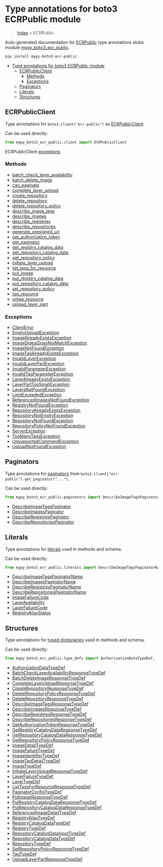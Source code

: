 # Type annotations for boto3 ECRPublic module

> [Index](../index.md) > ECRPublic

Auto-generated documentation for [ECRPublic](https://boto3.amazonaws.com/v1/documentation/api/latest/reference/services/ecr-public.html#ECRPublic)
type annotations stubs module [mypy_boto3_ecr_public](https://pypi.org/project/mypy-boto3-ecr-public/).

```bash
pip install mypy-boto3-ecr-public
```

- [Type annotations for boto3 ECRPublic module](#type-annotations-for-boto3-ecrpublic-module)
  - [ECRPublicClient](#ecrpublicclient)
    - [Methods](#methods)
    - [Exceptions](#exceptions)
  - [Paginators](#paginators)
  - [Literals](#literals)
  - [Structures](#structures)

## ECRPublicClient

Type annotations for  `boto3.client("ecr-public")` as [ECRPublicClient](./client.md)

Can be used directly:

```python
from mypy_boto3_ecr_public.client import ECRPublicClient
```


ECRPublicClient [exceptions](./client.md#exceptions)



### Methods
- [batch_check_layer_availability](./client.md#batch-check-layer-availability)
- [batch_delete_image](./client.md#batch-delete-image)
- [can_paginate](./client.md#can-paginate)
- [complete_layer_upload](./client.md#complete-layer-upload)
- [create_repository](./client.md#create-repository)
- [delete_repository](./client.md#delete-repository)
- [delete_repository_policy](./client.md#delete-repository-policy)
- [describe_image_tags](./client.md#describe-image-tags)
- [describe_images](./client.md#describe-images)
- [describe_registries](./client.md#describe-registries)
- [describe_repositories](./client.md#describe-repositories)
- [generate_presigned_url](./client.md#generate-presigned-url)
- [get_authorization_token](./client.md#get-authorization-token)
- [get_paginator](./client.md#get-paginator)
- [get_registry_catalog_data](./client.md#get-registry-catalog-data)
- [get_repository_catalog_data](./client.md#get-repository-catalog-data)
- [get_repository_policy](./client.md#get-repository-policy)
- [initiate_layer_upload](./client.md#initiate-layer-upload)
- [list_tags_for_resource](./client.md#list-tags-for-resource)
- [put_image](./client.md#put-image)
- [put_registry_catalog_data](./client.md#put-registry-catalog-data)
- [put_repository_catalog_data](./client.md#put-repository-catalog-data)
- [set_repository_policy](./client.md#set-repository-policy)
- [tag_resource](./client.md#tag-resource)
- [untag_resource](./client.md#untag-resource)
- [upload_layer_part](./client.md#upload-layer-part)




### Exceptions
- [ClientError](./client.md#clienterror)
- [EmptyUploadException](./client.md#emptyuploadexception)
- [ImageAlreadyExistsException](./client.md#imagealreadyexistsexception)
- [ImageDigestDoesNotMatchException](./client.md#imagedigestdoesnotmatchexception)
- [ImageNotFoundException](./client.md#imagenotfoundexception)
- [ImageTagAlreadyExistsException](./client.md#imagetagalreadyexistsexception)
- [InvalidLayerException](./client.md#invalidlayerexception)
- [InvalidLayerPartException](./client.md#invalidlayerpartexception)
- [InvalidParameterException](./client.md#invalidparameterexception)
- [InvalidTagParameterException](./client.md#invalidtagparameterexception)
- [LayerAlreadyExistsException](./client.md#layeralreadyexistsexception)
- [LayerPartTooSmallException](./client.md#layerparttoosmallexception)
- [LayersNotFoundException](./client.md#layersnotfoundexception)
- [LimitExceededException](./client.md#limitexceededexception)
- [ReferencedImagesNotFoundException](./client.md#referencedimagesnotfoundexception)
- [RegistryNotFoundException](./client.md#registrynotfoundexception)
- [RepositoryAlreadyExistsException](./client.md#repositoryalreadyexistsexception)
- [RepositoryNotEmptyException](./client.md#repositorynotemptyexception)
- [RepositoryNotFoundException](./client.md#repositorynotfoundexception)
- [RepositoryPolicyNotFoundException](./client.md#repositorypolicynotfoundexception)
- [ServerException](./client.md#serverexception)
- [TooManyTagsException](./client.md#toomanytagsexception)
- [UnsupportedCommandException](./client.md#unsupportedcommandexception)
- [UploadNotFoundException](./client.md#uploadnotfoundexception)






## Paginators

Type annotations for [paginators](./paginators.md) from `boto3.client("ecr-public").get_paginator("...")`.

Can be used directly:

```python
from mypy_boto3_ecr_public.paginators import DescribeImageTagsPaginator, ...
```

- [DescribeImageTagsPaginator](./paginators.md#describeimagetagspaginator)
- [DescribeImagesPaginator](./paginators.md#describeimagespaginator)
- [DescribeRegistriesPaginator](./paginators.md#describeregistriespaginator)
- [DescribeRepositoriesPaginator](./paginators.md#describerepositoriespaginator)






## Literals

Type annotations for [literals](./literals.md) used in methods and schema.

Can be used directly:

```python
from mypy_boto3_ecr_public.literals import DescribeImageTagsPaginatorName, ...
```

- [DescribeImageTagsPaginatorName](./literals.md#describeimagetagspaginatorname)
- [DescribeImagesPaginatorName](./literals.md#describeimagespaginatorname)
- [DescribeRegistriesPaginatorName](./literals.md#describeregistriespaginatorname)
- [DescribeRepositoriesPaginatorName](./literals.md#describerepositoriespaginatorname)
- [ImageFailureCode](./literals.md#imagefailurecode)
- [LayerAvailability](./literals.md#layeravailability)
- [LayerFailureCode](./literals.md#layerfailurecode)
- [RegistryAliasStatus](./literals.md#registryaliasstatus)




## Structures


Type annotations for [typed dictionaries](./type_defs.md) used in methods and schema.

Can be used directly:

```python
from mypy_boto3_ecr_public.type_defs import AuthorizationDataTypeDef, ...
```

- [AuthorizationDataTypeDef](./type_defs.md#authorizationdatatypedef)
- [BatchCheckLayerAvailabilityResponseTypeDef](./type_defs.md#batchchecklayeravailabilityresponsetypedef)
- [BatchDeleteImageResponseTypeDef](./type_defs.md#batchdeleteimageresponsetypedef)
- [CompleteLayerUploadResponseTypeDef](./type_defs.md#completelayeruploadresponsetypedef)
- [CreateRepositoryResponseTypeDef](./type_defs.md#createrepositoryresponsetypedef)
- [DeleteRepositoryPolicyResponseTypeDef](./type_defs.md#deleterepositorypolicyresponsetypedef)
- [DeleteRepositoryResponseTypeDef](./type_defs.md#deleterepositoryresponsetypedef)
- [DescribeImageTagsResponseTypeDef](./type_defs.md#describeimagetagsresponsetypedef)
- [DescribeImagesResponseTypeDef](./type_defs.md#describeimagesresponsetypedef)
- [DescribeRegistriesResponseTypeDef](./type_defs.md#describeregistriesresponsetypedef)
- [DescribeRepositoriesResponseTypeDef](./type_defs.md#describerepositoriesresponsetypedef)
- [GetAuthorizationTokenResponseTypeDef](./type_defs.md#getauthorizationtokenresponsetypedef)
- [GetRegistryCatalogDataResponseTypeDef](./type_defs.md#getregistrycatalogdataresponsetypedef)
- [GetRepositoryCatalogDataResponseTypeDef](./type_defs.md#getrepositorycatalogdataresponsetypedef)
- [GetRepositoryPolicyResponseTypeDef](./type_defs.md#getrepositorypolicyresponsetypedef)
- [ImageDetailTypeDef](./type_defs.md#imagedetailtypedef)
- [ImageFailureTypeDef](./type_defs.md#imagefailuretypedef)
- [ImageIdentifierTypeDef](./type_defs.md#imageidentifiertypedef)
- [ImageTagDetailTypeDef](./type_defs.md#imagetagdetailtypedef)
- [ImageTypeDef](./type_defs.md#imagetypedef)
- [InitiateLayerUploadResponseTypeDef](./type_defs.md#initiatelayeruploadresponsetypedef)
- [LayerFailureTypeDef](./type_defs.md#layerfailuretypedef)
- [LayerTypeDef](./type_defs.md#layertypedef)
- [ListTagsForResourceResponseTypeDef](./type_defs.md#listtagsforresourceresponsetypedef)
- [PaginatorConfigTypeDef](./type_defs.md#paginatorconfigtypedef)
- [PutImageResponseTypeDef](./type_defs.md#putimageresponsetypedef)
- [PutRegistryCatalogDataResponseTypeDef](./type_defs.md#putregistrycatalogdataresponsetypedef)
- [PutRepositoryCatalogDataResponseTypeDef](./type_defs.md#putrepositorycatalogdataresponsetypedef)
- [ReferencedImageDetailTypeDef](./type_defs.md#referencedimagedetailtypedef)
- [RegistryAliasTypeDef](./type_defs.md#registryaliastypedef)
- [RegistryCatalogDataTypeDef](./type_defs.md#registrycatalogdatatypedef)
- [RegistryTypeDef](./type_defs.md#registrytypedef)
- [RepositoryCatalogDataInputTypeDef](./type_defs.md#repositorycatalogdatainputtypedef)
- [RepositoryCatalogDataTypeDef](./type_defs.md#repositorycatalogdatatypedef)
- [RepositoryTypeDef](./type_defs.md#repositorytypedef)
- [SetRepositoryPolicyResponseTypeDef](./type_defs.md#setrepositorypolicyresponsetypedef)
- [TagTypeDef](./type_defs.md#tagtypedef)
- [UploadLayerPartResponseTypeDef](./type_defs.md#uploadlayerpartresponsetypedef)
